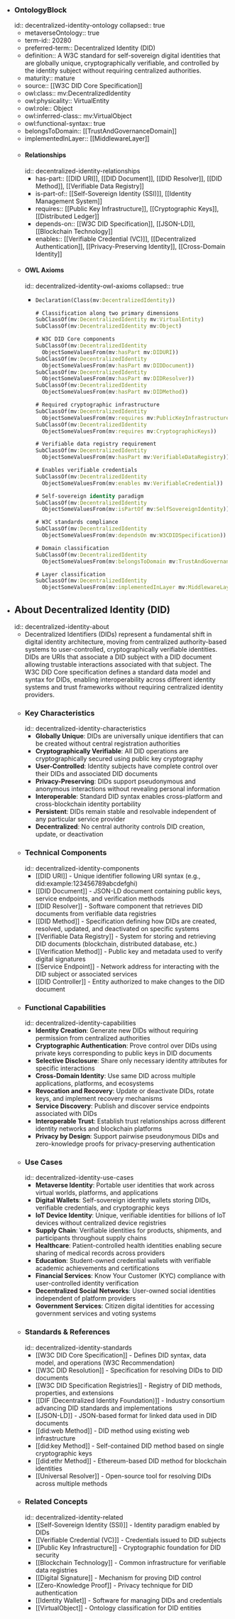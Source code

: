- ### OntologyBlock
  id:: decentralized-identity-ontology
  collapsed:: true
	- metaverseOntology:: true
	- term-id:: 20280
	- preferred-term:: Decentralized Identity (DID)
	- definition:: A W3C standard for self-sovereign digital identities that are globally unique, cryptographically verifiable, and controlled by the identity subject without requiring centralized authorities.
	- maturity:: mature
	- source:: [[W3C DID Core Specification]]
	- owl:class:: mv:DecentralizedIdentity
	- owl:physicality:: VirtualEntity
	- owl:role:: Object
	- owl:inferred-class:: mv:VirtualObject
	- owl:functional-syntax:: true
	- belongsToDomain:: [[TrustAndGovernanceDomain]]
	- implementedInLayer:: [[MiddlewareLayer]]
	- #### Relationships
	  id:: decentralized-identity-relationships
		- has-part:: [[DID URI]], [[DID Document]], [[DID Resolver]], [[DID Method]], [[Verifiable Data Registry]]
		- is-part-of:: [[Self-Sovereign Identity (SSI)]], [[Identity Management System]]
		- requires:: [[Public Key Infrastructure]], [[Cryptographic Keys]], [[Distributed Ledger]]
		- depends-on:: [[W3C DID Specification]], [[JSON-LD]], [[Blockchain Technology]]
		- enables:: [[Verifiable Credential (VC)]], [[Decentralized Authentication]], [[Privacy-Preserving Identity]], [[Cross-Domain Identity]]
	- #### OWL Axioms
	  id:: decentralized-identity-owl-axioms
	  collapsed:: true
		- ```clojure
		  Declaration(Class(mv:DecentralizedIdentity))

		  # Classification along two primary dimensions
		  SubClassOf(mv:DecentralizedIdentity mv:VirtualEntity)
		  SubClassOf(mv:DecentralizedIdentity mv:Object)

		  # W3C DID Core components
		  SubClassOf(mv:DecentralizedIdentity
		    ObjectSomeValuesFrom(mv:hasPart mv:DIDURI))
		  SubClassOf(mv:DecentralizedIdentity
		    ObjectSomeValuesFrom(mv:hasPart mv:DIDDocument))
		  SubClassOf(mv:DecentralizedIdentity
		    ObjectSomeValuesFrom(mv:hasPart mv:DIDResolver))
		  SubClassOf(mv:DecentralizedIdentity
		    ObjectSomeValuesFrom(mv:hasPart mv:DIDMethod))

		  # Required cryptographic infrastructure
		  SubClassOf(mv:DecentralizedIdentity
		    ObjectSomeValuesFrom(mv:requires mv:PublicKeyInfrastructure))
		  SubClassOf(mv:DecentralizedIdentity
		    ObjectSomeValuesFrom(mv:requires mv:CryptographicKeys))

		  # Verifiable data registry requirement
		  SubClassOf(mv:DecentralizedIdentity
		    ObjectSomeValuesFrom(mv:hasPart mv:VerifiableDataRegistry))

		  # Enables verifiable credentials
		  SubClassOf(mv:DecentralizedIdentity
		    ObjectSomeValuesFrom(mv:enables mv:VerifiableCredential))

		  # Self-sovereign identity paradigm
		  SubClassOf(mv:DecentralizedIdentity
		    ObjectSomeValuesFrom(mv:isPartOf mv:SelfSovereignIdentity))

		  # W3C standards compliance
		  SubClassOf(mv:DecentralizedIdentity
		    ObjectSomeValuesFrom(mv:dependsOn mv:W3CDIDSpecification))

		  # Domain classification
		  SubClassOf(mv:DecentralizedIdentity
		    ObjectSomeValuesFrom(mv:belongsToDomain mv:TrustAndGovernanceDomain))

		  # Layer classification
		  SubClassOf(mv:DecentralizedIdentity
		    ObjectSomeValuesFrom(mv:implementedInLayer mv:MiddlewareLayer))
		  ```
- ## About Decentralized Identity (DID)
  id:: decentralized-identity-about
	- Decentralized Identifiers (DIDs) represent a fundamental shift in digital identity architecture, moving from centralized authority-based systems to user-controlled, cryptographically verifiable identities. DIDs are URIs that associate a DID subject with a DID document allowing trustable interactions associated with that subject. The W3C DID Core specification defines a standard data model and syntax for DIDs, enabling interoperability across different identity systems and trust frameworks without requiring centralized identity providers.
	- ### Key Characteristics
	  id:: decentralized-identity-characteristics
		- **Globally Unique**: DIDs are universally unique identifiers that can be created without central registration authorities
		- **Cryptographically Verifiable**: All DID operations are cryptographically secured using public key cryptography
		- **User-Controlled**: Identity subjects have complete control over their DIDs and associated DID documents
		- **Privacy-Preserving**: DIDs support pseudonymous and anonymous interactions without revealing personal information
		- **Interoperable**: Standard DID syntax enables cross-platform and cross-blockchain identity portability
		- **Persistent**: DIDs remain stable and resolvable independent of any particular service provider
		- **Decentralized**: No central authority controls DID creation, update, or deactivation
	- ### Technical Components
	  id:: decentralized-identity-components
		- [[DID URI]] - Unique identifier following URI syntax (e.g., did:example:123456789abcdefghi)
		- [[DID Document]] - JSON-LD document containing public keys, service endpoints, and verification methods
		- [[DID Resolver]] - Software component that retrieves DID documents from verifiable data registries
		- [[DID Method]] - Specification defining how DIDs are created, resolved, updated, and deactivated on specific systems
		- [[Verifiable Data Registry]] - System for storing and retrieving DID documents (blockchain, distributed database, etc.)
		- [[Verification Method]] - Public key and metadata used to verify digital signatures
		- [[Service Endpoint]] - Network address for interacting with the DID subject or associated services
		- [[DID Controller]] - Entity authorized to make changes to the DID document
	- ### Functional Capabilities
	  id:: decentralized-identity-capabilities
		- **Identity Creation**: Generate new DIDs without requiring permission from centralized authorities
		- **Cryptographic Authentication**: Prove control over DIDs using private keys corresponding to public keys in DID documents
		- **Selective Disclosure**: Share only necessary identity attributes for specific interactions
		- **Cross-Domain Identity**: Use same DID across multiple applications, platforms, and ecosystems
		- **Revocation and Recovery**: Update or deactivate DIDs, rotate keys, and implement recovery mechanisms
		- **Service Discovery**: Publish and discover service endpoints associated with DIDs
		- **Interoperable Trust**: Establish trust relationships across different identity networks and blockchain platforms
		- **Privacy by Design**: Support pairwise pseudonymous DIDs and zero-knowledge proofs for privacy-preserving authentication
	- ### Use Cases
	  id:: decentralized-identity-use-cases
		- **Metaverse Identity**: Portable user identities that work across virtual worlds, platforms, and applications
		- **Digital Wallets**: Self-sovereign identity wallets storing DIDs, verifiable credentials, and cryptographic keys
		- **IoT Device Identity**: Unique, verifiable identities for billions of IoT devices without centralized device registries
		- **Supply Chain**: Verifiable identities for products, shipments, and participants throughout supply chains
		- **Healthcare**: Patient-controlled health identities enabling secure sharing of medical records across providers
		- **Education**: Student-owned credential wallets with verifiable academic achievements and certifications
		- **Financial Services**: Know Your Customer (KYC) compliance with user-controlled identity verification
		- **Decentralized Social Networks**: User-owned social identities independent of platform providers
		- **Government Services**: Citizen digital identities for accessing government services and voting systems
	- ### Standards & References
	  id:: decentralized-identity-standards
		- [[W3C DID Core Specification]] - Defines DID syntax, data model, and operations (W3C Recommendation)
		- [[W3C DID Resolution]] - Specification for resolving DIDs to DID documents
		- [[W3C DID Specification Registries]] - Registry of DID methods, properties, and extensions
		- [[DIF (Decentralized Identity Foundation)]] - Industry consortium advancing DID standards and implementations
		- [[JSON-LD]] - JSON-based format for linked data used in DID documents
		- [[did:web Method]] - DID method using existing web infrastructure
		- [[did:key Method]] - Self-contained DID method based on single cryptographic keys
		- [[did:ethr Method]] - Ethereum-based DID method for blockchain identities
		- [[Universal Resolver]] - Open-source tool for resolving DIDs across multiple methods
	- ### Related Concepts
	  id:: decentralized-identity-related
		- [[Self-Sovereign Identity (SSI)]] - Identity paradigm enabled by DIDs
		- [[Verifiable Credential (VC)]] - Credentials issued to DID subjects
		- [[Public Key Infrastructure]] - Cryptographic foundation for DID security
		- [[Blockchain Technology]] - Common infrastructure for verifiable data registries
		- [[Digital Signature]] - Mechanism for proving DID control
		- [[Zero-Knowledge Proof]] - Privacy technique for DID authentication
		- [[Identity Wallet]] - Software for managing DIDs and credentials
		- [[VirtualObject]] - Ontology classification for DID entities
